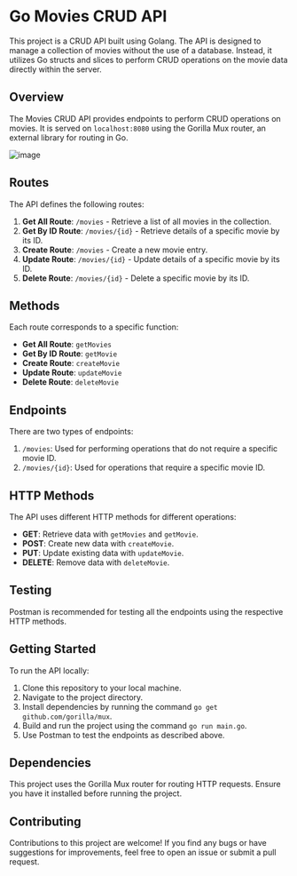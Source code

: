 # Go Movies CRUD API

This project is a CRUD API built using Golang. The API is designed to manage a collection of movies without the use of a database. Instead, it utilizes Go structs and slices to perform CRUD operations on the movie data directly within the server.

## Overview

The Movies CRUD API provides endpoints to perform CRUD operations on movies. It is served on `localhost:8080` using the Gorilla Mux router, an external library for routing in Go.

![image](https://github.com/vhsenna/go-movies-crud-api/assets/34524951/b0264f88-ce16-46fb-aa88-34e41f666849)

## Routes

The API defines the following routes:

1. **Get All Route**: `/movies` - Retrieve a list of all movies in the collection.
2. **Get By ID Route**: `/movies/{id}` - Retrieve details of a specific movie by its ID.
3. **Create Route**: `/movies` - Create a new movie entry.
4. **Update Route**: `/movies/{id}` - Update details of a specific movie by its ID.
5. **Delete Route**: `/movies/{id}` - Delete a specific movie by its ID.

## Methods

Each route corresponds to a specific function:

- **Get All Route**: `getMovies`
- **Get By ID Route**: `getMovie`
- **Create Route**: `createMovie`
- **Update Route**: `updateMovie`
- **Delete Route**: `deleteMovie`

## Endpoints

There are two types of endpoints:

1. `/movies`: Used for performing operations that do not require a specific movie ID.
2. `/movies/{id}`: Used for operations that require a specific movie ID.

## HTTP Methods

The API uses different HTTP methods for different operations:

- **GET**: Retrieve data with `getMovies` and `getMovie`.
- **POST**: Create new data with `createMovie`.
- **PUT**: Update existing data with `updateMovie`.
- **DELETE**: Remove data with `deleteMovie`.

## Testing

Postman is recommended for testing all the endpoints using the respective HTTP methods.

## Getting Started

To run the API locally:

1. Clone this repository to your local machine.
2. Navigate to the project directory.
3. Install dependencies by running the command `go get github.com/gorilla/mux`.
4. Build and run the project using the command `go run main.go`.
5. Use Postman to test the endpoints as described above.

## Dependencies

This project uses the Gorilla Mux router for routing HTTP requests. Ensure you have it installed before running the project.

## Contributing

Contributions to this project are welcome! If you find any bugs or have suggestions for improvements, feel free to open an issue or submit a pull request.
